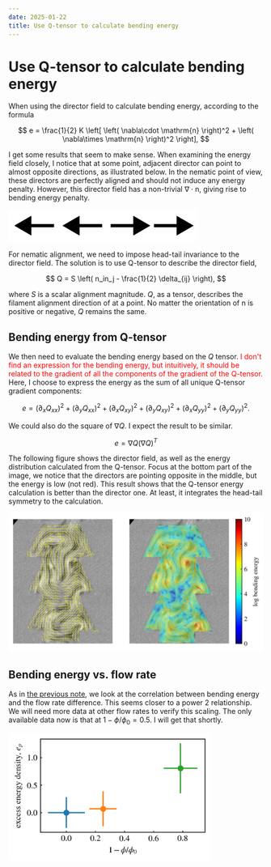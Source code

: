 ```yaml
---
date: 2025-01-22
title: Use Q-tensor to calculate bending energy
---
```


# Use Q-tensor to calculate bending energy

When using the director field to calculate bending energy, according to the formula

$$
e = \frac{1}{2} K \left[ \left( \nabla\cdot \mathrm{n} \right)^2 + \left( \nabla\times \mathrm{n} \right)^2 \right],
$$

I get some results that seem to make sense. When examining the energy field closely, I notice that at some point, adjacent director can point to almost opposite directions, as illustrated below. In the nematic point of view, these directors are perfectly aligned and should not induce any energy penalty. However, this director field has a non-trivial $\nabla\cdot \mathrm{n}$, giving rise to bending energy penalty. 

![picture 0](/assets/images/2025/01/opposite-pointing-director.png)  

For nematic alignment, we need to impose head-tail invariance to the director field. The solution is to use Q-tensor to describe the director field,

$$
Q = S \left( n_in_j - \frac{1}{2} \delta_{ij} \right),
$$

where $S$ is a scalar alignment magnitude. $Q$, as a tensor, describes the filament alignment direction of at a point. No matter the orientation of $\mathrm{n}$ is positive or negative, $Q$ remains the same. 

## Bending energy from Q-tensor

We then need to evaluate the bending energy based on the $Q$ tensor. <font color="red"> I don't find an expression for the bending energy, but intuitively, it should be related to the gradient of all the components of the gradient of the Q-tensor.</font> Here, I choose to express the energy as the sum of all unique Q-tensor gradient components:

$$
e = (\partial_x Q_{xx})^2 + (\partial_y Q_{xx})^2 + (\partial_x Q_{xy})^2 + (\partial_y Q_{xy})^2 + (\partial_x Q_{yy})^2 + (\partial_y Q_{yy})^2.
$$

We could also do the square of $\nabla Q$. I expect the result to be similar.

$$
e = \nabla Q (\nabla Q)^T
$$

The following figure shows the director field, as well as the energy distribution calculated from the Q-tensor. Focus at the bottom part of the image, we notice that the directors are pointing opposite in the middle, but the energy is low (not red). This result shows that the Q-tensor energy calculation is better than the director one. At least, it integrates the head-tail symmetry to the calculation. 

<img src="/assets/images/2025/01/director-and-q-tensor-overlay.png" width=700px>

## Bending energy vs. flow rate

As in [the previous note](2025-01-20_bending-energy.md), we look at the correlation between bending energy and the flow rate difference. This seems closer to a power 2 relationship. We will need more data at other flow rates to verify this scaling. The only available data now is that at $1-\phi/\phi_0=0.5$. I will get that shortly.

<img src="/assets/images/2025/01/bending-energy-flowrate-qtensor.png" width=400px>
